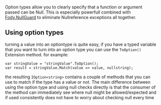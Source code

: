 Option types allow you to clearly specify that a function or argument passed can be Null. This is especially powerfull combined with [Fody.NullGuard](https://github.com/Fody/NullGuard) to eliminate Nullreference exceptions all together.

## Using option types
turning a value into an optiontype is quite easy, if you have a typed variable that you want to turn into an option type you can use the ```ToOption()``` Extension method. for example:

    var stringValue = "stringValue".ToOption();
    var result = stringValue.Match(value => value, nullstring);

the resulting ```IOption<string>``` contains a couple of methods that you can use to match if the type has a value or not. The main difference between using the option type and using null checks directly is that the consumer of the method can immediately see where null might be allowed/expected and if used consistently does not have to worry about checking null every time
